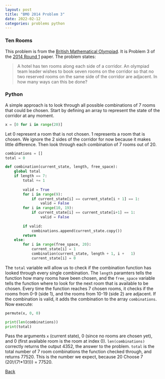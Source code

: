 ```yaml
---
layout: post
title: "BMO 2014 Problem 3"
date: 2022-02-12
categories: problems python
---
```


### Ten Rooms
This problem is from the [British Mathematical Olympiad](https://www.ukmt.org.uk/bmo1). It is Problem 3 of the [2014 Round 1](https://bmos.ukmt.org.uk/home/bmo1-2015.pdf) paper.
The problem states: 

> A hotel has ten rooms along each side of a corridor. An olympiad team leader 
> wishes to book seven rooms on the corridor so that no two reserved rooms on 
> the same side of the corridor are adjacent. In how many ways can this be done?

### Python
A simple approach is to look through all possible combinations of 7 rooms that could be chosen.
Start by defining an array to represent the state of the corridor at any moment.

```python
x = [0 for i in range(20)]
```

Let 0 represent a room that is not chosen. 1 represents a room that is chosen. We ignore the 2 sides of the corridor for now because it makes little difference.
Then look through each combination of 7 rooms out of 20.

```python
combinations = []
total = 0

def combination(current_state, length, free_space):
    global total
    if length == 7:
        total += 1
        
        valid = True
        for i in range(9):
            if current_state[i] == current_state[i + 1] == 1:
                valid = False
        for i in range(10, 19):
            if current_state[i] == current_state[i+1] == 1:
                valid = False
        
        if valid:
            combinations.append(current_state.copy())
        return
    else:
        for i in range(free_space, 20):
            current_state[i] = 1
            combination(current_state, length + 1, i +   1)
            current_state[i] = 0
```

The `total` variable will allow us to check if the combination function has looked through every single combination.
The `length` paramters tells the function how many rooms have been chosen, and the `free_space` variable tells the function where to look for the next room that is available to be chosen.
Every time the function reaches 7 chosen rooms, it checks if the rooms from 0-9 (side 1), and the rooms from 10-19 (side 2) are adjacent.
If the combination is valid, it adds the combination to the array `combinations`.
Now execute:

```python
permute(x, 0, 0)

print(len(combinations))
print(total)
```

Pass the arguments `x` (current state), 0 (since no rooms are chosen yet), and 0 (first available room is the room at index 0).
`len(combinations)` correctly returns the output 4352, the answer to the problem.
`total` is the total number of 7 room combinations the function checked through, and returns 77520.
This is the number we expect, because 20 Choose 7 (20!/(7!*13!))) = 77520.


[Back](https://rinnnt.github.io)
